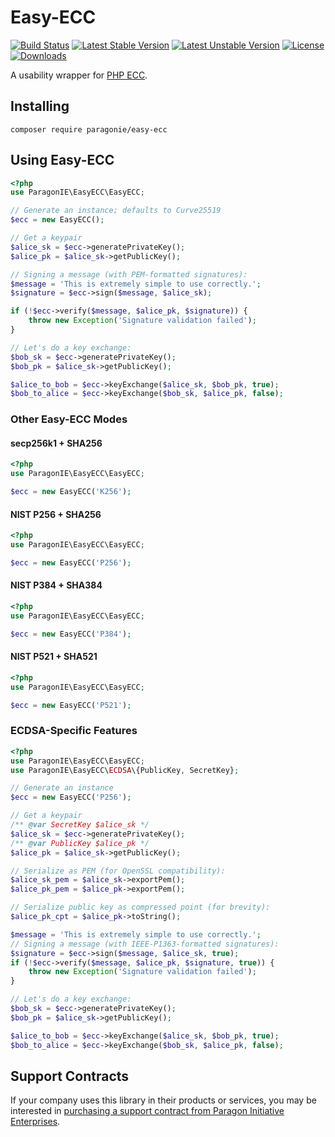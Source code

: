 # Easy-ECC

[![Build Status](https://github.com/paragonie/easy-ecc/actions/workflows/ci.yml/badge.svg)](https://github.com/paragonie/easy-ecc/actions)
[![Latest Stable Version](https://poser.pugx.org/paragonie/easy-ecc/v/stable)](https://packagist.org/packages/paragonie/easy-ecc)
[![Latest Unstable Version](https://poser.pugx.org/paragonie/easy-ecc/v/unstable)](https://packagist.org/packages/paragonie/easy-ecc)
[![License](https://poser.pugx.org/paragonie/easy-ecc/license)](https://packagist.org/packages/paragonie/easy-ecc)
[![Downloads](https://img.shields.io/packagist/dt/paragonie/easy-ecc.svg)](https://packagist.org/packages/paragonie/easy-ecc)

A usability wrapper for [PHP ECC](https://github.com/phpecc/phpecc).

## Installing

```
composer require paragonie/easy-ecc
```

## Using Easy-ECC

```php
<?php
use ParagonIE\EasyECC\EasyECC;

// Generate an instance; defaults to Curve25519
$ecc = new EasyECC();

// Get a keypair
$alice_sk = $ecc->generatePrivateKey();
$alice_pk = $alice_sk->getPublicKey();

// Signing a message (with PEM-formatted signatures):
$message = 'This is extremely simple to use correctly.';
$signature = $ecc->sign($message, $alice_sk);

if (!$ecc->verify($message, $alice_pk, $signature)) {
    throw new Exception('Signature validation failed');
}

// Let's do a key exchange:
$bob_sk = $ecc->generatePrivateKey();
$bob_pk = $alice_sk->getPublicKey();

$alice_to_bob = $ecc->keyExchange($alice_sk, $bob_pk, true);
$bob_to_alice = $ecc->keyExchange($bob_sk, $alice_pk, false);
```

### Other Easy-ECC Modes

#### secp256k1 + SHA256

```php
<?php
use ParagonIE\EasyECC\EasyECC;

$ecc = new EasyECC('K256');
```

#### NIST P256 + SHA256

```php
<?php
use ParagonIE\EasyECC\EasyECC;

$ecc = new EasyECC('P256');
```

#### NIST P384 + SHA384

```php
<?php
use ParagonIE\EasyECC\EasyECC;

$ecc = new EasyECC('P384');
```

#### NIST P521 + SHA521

```php
<?php
use ParagonIE\EasyECC\EasyECC;

$ecc = new EasyECC('P521');
```

### ECDSA-Specific Features

```php
<?php
use ParagonIE\EasyECC\EasyECC;
use ParagonIE\EasyECC\ECDSA\{PublicKey, SecretKey};

// Generate an instance
$ecc = new EasyECC('P256');

// Get a keypair
/** @var SecretKey $alice_sk */
$alice_sk = $ecc->generatePrivateKey();
/** @var PublicKey $alice_pk */
$alice_pk = $alice_sk->getPublicKey();

// Serialize as PEM (for OpenSSL compatibility):
$alice_sk_pem = $alice_sk->exportPem();
$alice_pk_pem = $alice_pk->exportPem();

// Serialize public key as compressed point (for brevity):
$alice_pk_cpt = $alice_pk->toString();

$message = 'This is extremely simple to use correctly.';
// Signing a message (with IEEE-P1363-formatted signatures):
$signature = $ecc->sign($message, $alice_sk, true);
if (!$ecc->verify($message, $alice_pk, $signature, true)) {
    throw new Exception('Signature validation failed');
}

// Let's do a key exchange:
$bob_sk = $ecc->generatePrivateKey();
$bob_pk = $alice_sk->getPublicKey();

$alice_to_bob = $ecc->keyExchange($alice_sk, $bob_pk, true);
$bob_to_alice = $ecc->keyExchange($bob_sk, $alice_pk, false);
```

## Support Contracts

If your company uses this library in their products or services, you may be
interested in [purchasing a support contract from Paragon Initiative Enterprises](https://paragonie.com/enterprise).
